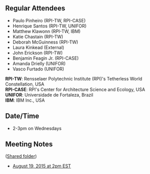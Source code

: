 ## Regular Attendees
* Paulo Pinheiro (RPI-TW, RPI-CASE)
* Henrique Santos (RPI-TW, UNIFOR)
* Matthew Klawonn (RPI-TW, IBM)
* Katie Chastain (RPI-TW)
* Deborah McGuinness (RPI-TW)
* Laura Kinkead (External)
* John Erickson (RPI-TW)
* Benjamin Feagin Jr. (RPI-CASE)
* Amanda Drielly (UNIFOR)
* Vasco Furtado (UNIFOR)

**RPI-TW**: Rensselaer Polytechnic Institute (RPI)'s Tetherless World Constellation, USA<br>
**RPI-CASE**: RPI's Center for Architecture Science and Ecology, USA<br>
**UNIFOR**: Universidade de Fortaleza, Brazil<br>
**IBM**: IBM Inc., USA

## Date/Time
* 2-3pm on Wednesdays 

## Meeting Notes

([Shared folder](https://drive.google.com/open?id=0B7_sYQGgqMtGfmpHZWZOTDJGWmFfai1rVGV0ZWd0bnVuUXVBZkp5TzBaek5YSDhrYkhJNUk)) 

* [August 19, 2015 at 2pm EST](http://bit.ly/1WF4JEs)